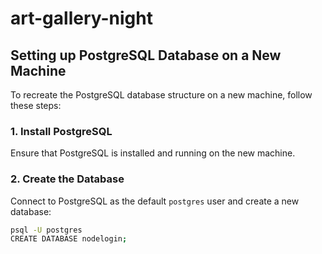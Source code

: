 # art-gallery-night

## Setting up PostgreSQL Database on a New Machine

To recreate the PostgreSQL database structure on a new machine, follow these steps:

### 1. Install PostgreSQL

Ensure that PostgreSQL is installed and running on the new machine.

### 2. Create the Database

Connect to PostgreSQL as the default `postgres` user and create a new database:

```bash
psql -U postgres
CREATE DATABASE nodelogin;
